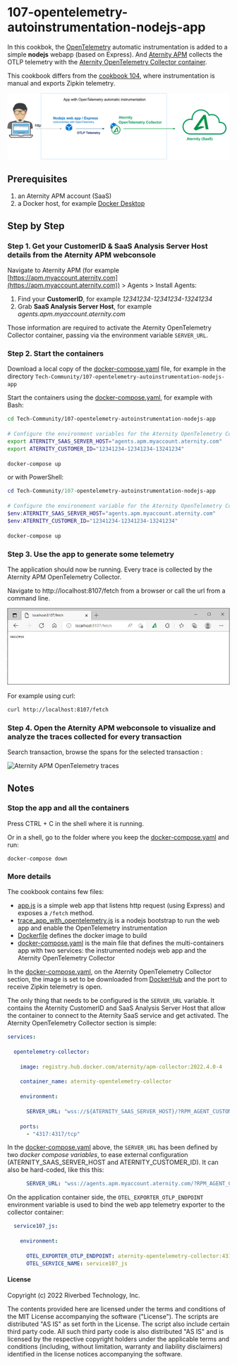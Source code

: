 # 107-opentelemetry-autoinstrumentation-nodejs-app

In this cookbok, the [OpenTelemetry](https://opentelemetry.io/) automatic instrumentation is added to a simple **nodejs** webapp (based on Express). And [Aternity APM](https://www.aternity.com/apm) collects the OTLP telemetry with the [Aternity OpenTelemetry Collector container](https://hub.docker.com/r/aternity/apm-collector).

This cookbook differs from the [cookbook 104](../104-opentelemetry-zipkin-nodejs-app), where instrumentation is manual and exports Zipkin telemetry.

![diagram](images/107-diagram.png)

## Prerequisites

1. an Aternity APM account (SaaS)
2. a Docker host, for example [Docker Desktop](https://www.docker.com/products/docker-desktop)

## Step by Step

### Step 1. Get your CustomerID & SaaS Analysis Server Host details from the Aternity APM webconsole

Navigate to Aternity APM (for example [https://apm.myaccount.aternity.com](https://apm.myaccount.aternity.com)) > Agents > Install Agents:

1. Find your **CustomerID**, for example *12341234-12341234-13241234*
2. Grab **SaaS Analysis Server Host**, for example *agents.apm.myaccount.aternity.com*

Those information are required to activate the Aternity OpenTelemetry Collector container, passing via the environment variable `SERVER_URL`. 

### Step 2. Start the containers

Download a local copy of the  [docker-compose.yaml](docker-compose.yaml) file, for example in the directory `Tech-Community/107-opentelemetry-autoinstrumentation-nodejs-app`


Start the containers using the [docker-compose.yaml](docker-compose.yaml), for example with Bash:

```bash
cd Tech-Community/107-opentelemetry-autoinstrumentation-nodejs-app

# Configure the environment variables for the Aternity OpenTelemetry Collector
export ATERNITY_SAAS_SERVER_HOST="agents.apm.myaccount.aternity.com"
export ATERNITY_CUSTOMER_ID="12341234-12341234-13241234"

docker-compose up
```

or with PowerShell:

```PowerShell
cd Tech-Community/107-opentelemetry-autoinstrumentation-nodejs-app

# Configure the environement variable for the Aternity OpenTelemetry Collector
$env:ATERNITY_SAAS_SERVER_HOST="agents.apm.myaccount.aternity.com"
$env:ATERNITY_CUSTOMER_ID="12341234-12341234-13241234"

docker-compose up
```

### Step 3. Use the app to generate some telemetry

The application should now be running. Every trace is collected by the Aternity APM OpenTelemetry Collector.

Navigate to http://localhost:8107/fetch from a browser or call the url from a command line. 

![service107-js](images/aternity-opentelemetry-service107-js-navigate.png)

For example using curl:

```bash
curl http://localhost:8107/fetch
```

### Step 4. Open the Aternity APM webconsole to visualize and analyze the traces collected for every transaction

Search transaction, browse the spans for the selected transaction :

![Aternity APM OpenTelemetry traces](images/aternity-opentelemetry-service104-js-transactions.png)

## Notes 

### Stop the app and all the containers

Press CTRL + C in the shell where it is running.

Or in a shell, go to the folder where you keep the [docker-compose.yaml](docker-compose.yaml) and run:

```shell
docker-compose down
```

### More details

The cookbook contains few files:
- [app.js](app.js) is a simple web app that listens http request (using Express) and exposes a `/fetch` method. 
- [trace_app_with_opentelemetry.js](trace_app_with_opentelemetry.js) is a nodejs bootstrap to run the web app and enable the OpenTelemetry instrumentation
- [Dockerfile](Dockerfile) defines the docker image to build
- [docker-compose.yaml](docker-compose.yaml) is the main file that defines the multi-containers app with two services: the instrumented nodejs web app and the Aternity OpenTelemetry Collector 

In the [docker-compose.yaml](docker-compose.yaml), on the Aternity OpenTelemetry Collector section, the image is set to be downloaded from [DockerHub](https://hub.docker.com/r/aternity/apm-collector) and the port to receive Zipkin telemetry is open.

The only thing that needs to be configured is the `SERVER_URL` variable. It contains the Aternity CustomerID and SaaS Analysis Server Host that allow the container to connect to the Aternity SaaS service and get activated. The Aternity OpenTelemetry Collector section is simple:

```yaml
services:

  opentelemetry-collector:
    
    image: registry.hub.docker.com/aternity/apm-collector:2022.4.0-4
    
    container_name: aternity-opentelemetry-collector       
    
    environment:

      SERVER_URL: "wss://${ATERNITY_SAAS_SERVER_HOST}/?RPM_AGENT_CUSTOMER_ID=${ATERNITY_CUSTOMER_ID}"

    ports:
      - "4317:4317/tcp"
```

In the [docker-compose.yaml](docker-compose.yaml) above, the `SERVER_URL` has been defined by two *docker compose variables*, to ease external configuration (ATERNITY_SAAS_SERVER_HOST and ATERNITY_CUSTOMER_ID). It can also be hard-coded, like this this:

```yaml
      SERVER_URL: "wss://agents.apm.myaccount.aternity.com/?RPM_AGENT_CUSTOMER_ID=12341234-12341234-13241234"
```

On the application container side, the `OTEL_EXPORTER_OTLP_ENDPOINT` environment variable  is used to bind the web app telemetry exporter to the collector container:

```yaml
  service107_js:   
    
    environment:  
    
      OTEL_EXPORTER_OTLP_ENDPOINT: aternity-opentelemetry-collector:4317
      OTEL_SERVICE_NAME: service107_js
```

#### License

Copyright (c) 2022 Riverbed Technology, Inc.

The contents provided here are licensed under the terms and conditions of the MIT License accompanying the software ("License"). The scripts are distributed "AS IS" as set forth in the License. The script also include certain third party code. All such third party code is also distributed "AS IS" and is licensed by the respective copyright holders under the applicable terms and conditions (including, without limitation, warranty and liability disclaimers) identified in the license notices accompanying the software.

